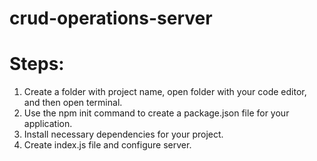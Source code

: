 # crud-operations-server
# Steps:
1. Create a folder with project name, open folder with your code editor, and then open terminal. 
2. Use the npm init command to create a package.json file for your application.
2. Install necessary dependencies for your project.
3. Create index.js file and configure server.
